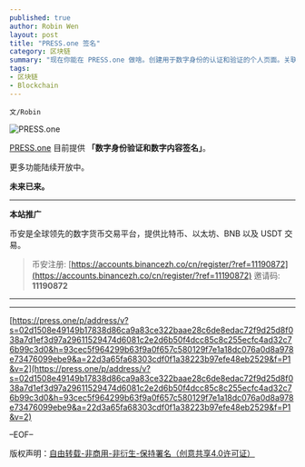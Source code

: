 ```yaml
---
published: true
author: Robin Wen
layout: post
title: "PRESS.one 签名"
category: 区块链
summary: "现在你能在 PRESS.one 做啥。创建用于数字身份的认证和验证的个人页面。关联你各种 SNS 账号或网址，来证明 “你是你”。为文本内容创建数字签名（签名地址 / 内容来源 / 内容版本快照 / 签名时间）。方便地验证他人的数字签名，查看内容快照及签名人身份。融入社群、参与 PRS 生态建设：关注由社群基金运作的『PRS 拓荒者之旅』项目，选择感兴趣 / 能发挥特长的任务完成，并领取 PRS token 作为任务激励。将来 PRESS.one 真正要做的是：基于区块链的数字内容交易及分发网络；利用交易历史的链上存证、可灵活自定义的轻合约、分布式网络、数字货币等技术；推动交易模式的变革，重建数字内容的生产 / 授权 / 分销 / 消费方式。发掘并借助新型的信任关系 / 组织形式 / 驱动模式，重塑内容生产者 / 消费者的角色及关系。去中心化的开放协议，允许任何人基于我们的数据和基础架构来创建应用及内容。透明，高效，平等。"
tags:
- 区块链
- Blockchain
---
```


`文/Robin`

![PRESS.one](https://cdn.dbarobin.com/fFXm7J3.jpg)

[PRESS.one](https://press.one/main/p/22d3a65fa68303cdf0f1a38223b97efe48eb2529) 目前提供 **「数字身份验证和数字内容签名」**。

更多功能陆续开放中。

**未来已来。**

***

**本站推广**

币安是全球领先的数字货币交易平台，提供比特币、以太坊、BNB 以及 USDT 交易。

> 币安注册: [https://accounts.binancezh.co/cn/register/?ref=11190872](https://accounts.binancezh.co/cn/register/?ref=11190872)
> 邀请码: **11190872**

***

***

[https://press.one/p/address/v?s=02d1508e49149b17838d86ca9a83ce322baae28c6de8edac72f9d25d8f038a7d1ef3d97a29611529474d6081c2e2d6b50f4dcc85c8c255ecfc4ad32c76b99c3d0&h=93cec5f964299b63f9a0f657c580129f7e1a18dc076a0d8a978e73476099ebe9&a=22d3a65fa68303cdf0f1a38223b97efe48eb2529&f=P1&v=2](https://press.one/p/address/v?s=02d1508e49149b17838d86ca9a83ce322baae28c6de8edac72f9d25d8f038a7d1ef3d97a29611529474d6081c2e2d6b50f4dcc85c8c255ecfc4ad32c76b99c3d0&h=93cec5f964299b63f9a0f657c580129f7e1a18dc076a0d8a978e73476099ebe9&a=22d3a65fa68303cdf0f1a38223b97efe48eb2529&f=P1&v=2)

–EOF–

版权声明：[自由转载-非商用-非衍生-保持署名（创意共享4.0许可证）](http://creativecommons.org/licenses/by-nc-nd/4.0/deed.zh)
